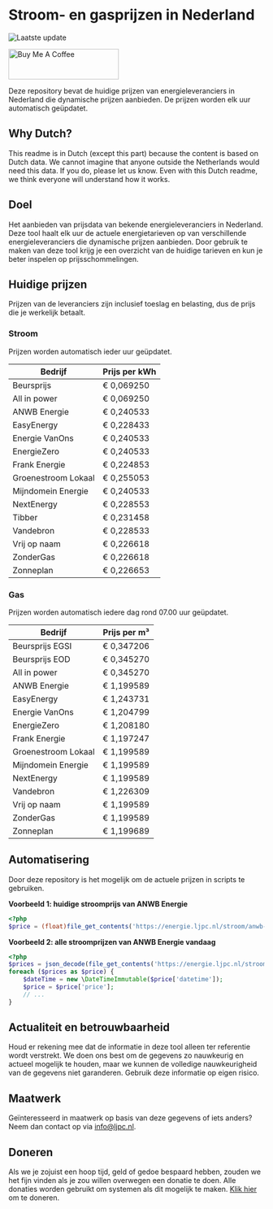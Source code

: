 # Stroom- en gasprijzen in Nederland

![Laatste update](https://img.shields.io/badge/laatste%20update-2025--05--13%2017%3A01%20CET-brightgreen)

<a href="https://www.buymeacoffee.com/Lars-" target="_blank"><img src="https://cdn.buymeacoffee.com/buttons/v2/default-orange.png" alt="Buy Me A Coffee" height="60" style="height: 60px !important;width: 217px !important;" ></a>

Deze repository bevat de huidige prijzen van energieleveranciers in Nederland die dynamische prijzen aanbieden. De prijzen worden elk uur automatisch geüpdatet.

## Why Dutch?

This readme is in Dutch (except this part) because the content is based on Dutch data. We cannot imagine that anyone outside the Netherlands would need this data. If you do, please let us know. Even with this Dutch readme, we think
everyone will understand how it works.

## Doel

Het aanbieden van prijsdata van bekende energieleveranciers in Nederland. Deze tool haalt elk uur de actuele energietarieven op van verschillende energieleveranciers die dynamische prijzen aanbieden. Door gebruik te maken van deze tool
krijg je een overzicht van de huidige tarieven en kun je beter inspelen op prijsschommelingen.

## Huidige prijzen

Prijzen van de leveranciers zijn inclusief toeslag en belasting, dus de prijs die je werkelijk betaalt.

### Stroom

Prijzen worden automatisch ieder uur geüpdatet.

 Bedrijf | Prijs per kWh 
---------|---------------
Beursprijs | € 0,069250
All in power | € 0,069250
ANWB Energie | € 0,240533
EasyEnergy | € 0,228433
Energie VanOns | € 0,240533
EnergieZero | € 0,240533
Frank Energie | € 0,224853
Groenestroom Lokaal | € 0,255053
Mijndomein Energie | € 0,240533
NextEnergy | € 0,228553
Tibber | € 0,231458
Vandebron | € 0,228533
Vrij op naam | € 0,226618
ZonderGas | € 0,226618
Zonneplan | € 0,226653


### Gas

Prijzen worden automatisch iedere dag rond 07.00 uur geüpdatet.

 Bedrijf | Prijs per m³ 
---------|--------------
Beursprijs EGSI | € 0,347206
Beursprijs EOD | € 0,345270
All in power | € 0,345270
ANWB Energie | € 1,199589
EasyEnergy | € 1,243731
Energie VanOns | € 1,204799
EnergieZero | € 1,208180
Frank Energie | € 1,197247
Groenestroom Lokaal | € 1,199589
Mijndomein Energie | € 1,199589
NextEnergy | € 1,199589
Vandebron | € 1,226309
Vrij op naam | € 1,199589
ZonderGas | € 1,199589
Zonneplan | € 1,199689


## Automatisering

Door deze repository is het mogelijk om de actuele prijzen in scripts te gebruiken.

**Voorbeeld 1: huidige stroomprijs van ANWB Energie**

```php
<?php
$price = (float)file_get_contents('https://energie.ljpc.nl/stroom/anwb-energie-nu.txt');

```

**Voorbeeld 2: alle stroomprijzen van ANWB Energie vandaag**

```php
<?php
$prices = json_decode(file_get_contents('https://energie.ljpc.nl/stroom/all-in-power-vandaag.json'),true);
foreach ($prices as $price) {
    $dateTime = new \DateTimeImmutable($price['datetime']);
    $price = $price['price'];
    // ...
}
```

## Actualiteit en betrouwbaarheid

Houd er rekening mee dat de informatie in deze tool alleen ter referentie wordt verstrekt. We doen ons best om de gegevens zo nauwkeurig en actueel mogelijk te houden, maar we kunnen de volledige nauwkeurigheid van de gegevens niet
garanderen. Gebruik deze informatie op eigen risico.

## Maatwerk

Geïnteresseerd in maatwerk op basis van deze gegevens of iets anders? Neem dan contact op
via [info@ljpc.nl](mailto:info@ljpc.nl?subject=Energie%20prijzen).

## Doneren

Als we je zojuist een hoop tijd, geld of gedoe bespaard hebben, zouden we het fijn vinden als je zou willen overwegen een
donatie te doen. Alle donaties worden gebruikt om systemen als dit mogelijk te
maken. [Klik hier](https://www.buymeacoffee.com/Lars-) om te doneren.
